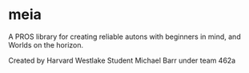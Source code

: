 # meia
A PROS library for creating reliable autons with beginners in mind, and Worlds on the horizon.

Created by Harvard Westlake Student Michael Barr under team 462a